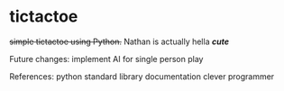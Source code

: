 # tictactoe
~~simple tictactoe using Python.~~ Nathan is actually hella ***cute***

Future changes:
implement AI for single person play

References:
python standard library documentation
clever programmer
